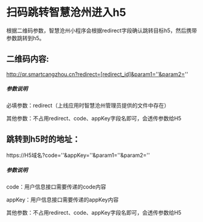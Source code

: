 # 扫码跳转智慧沧州进入h5

根据二维码参数，智慧沧州小程序会根据redirect字段确认跳转目标h5，然后携带参数跳转到h5。

## 二维码内容:
http://qr.smartcangzhou.cn?redirect=[redirect_id]&param1=''&param2=''
##### 参数说明

必填参数：redirect（上线应用时智慧沧州管理员提供的文件中存在）

其他参数：不占用redirect、code、appKey字段名即可，会透传参数给H5
##  跳转到h5时的地址：
https://H5域名?code=''&appKey=''&param1=''&param2=''
##### 参数说明
code：用户信息接口需要传递的code内容

appKey：用户信息接口需要传递的appKey内容

其他参数：不占用redirect、code、appKey字段名即可，会透传参数给H5

